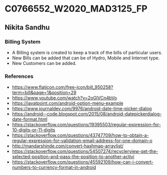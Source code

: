 # C0766552_W2020_MAD3125_FP

## Nikita Sandhu

### Billing System
- A Billing system is created to keep a track of the bills of particular users.
- New Bills can be added that can be of Hydro, Mobile and Internet type.
- New Customers can be added.

### References
- https://www.flaticon.com/free-icon/bill_950258?term=bill&page=1&position=29
- https://www.youtube.com/watch?v=2oGlVCn4bVo
- https://javatpoint.com/android-option-menu-example
- https://www.journaldev.com/9976/android-date-time-picker-dialog
- https://android--code.blogspot.com/2015/08/android-datepickerdialog-date-format.html
- https://stackoverflow.com/questions/19395503/regular-expression-for-10-digits-or-11-digits
- https://stackoverflow.com/questions/43747709/how-to-obtain-a-regular-expression-for-validation-email-address-for-one-domain-o
- http://mandarshinde.com/convert-hashmap-arraylist/
- https://stackoverflow.com/questions/54507274/recyclerview-get-the-selected-position-and-pass-the-position-to-another-activi
- https://stackoverflow.com/questions/45592109/how-can-i-convert-numbers-to-currency-format-in-android
